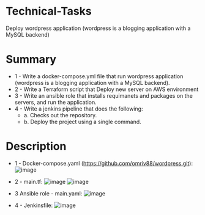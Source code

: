 # Technical-Tasks
Deploy wordpress application (wordpress is a blogging application with a MySQL backend)


# Summary

- 1 - Write a docker-compose.yml file that run wordpress application (wordpress is a blogging application with a MySQL backend).
 - 2 - Write a Terraform script that Deploy new server on AWS environment 
 - 3 - Write an ansible role that installs requimanets and packages on the servers, and run the application. 
 - 4 - Write a jenkins pipeline that does the following:
      * a. Checks out the repository.
      * b. Deploy the project using a single command.


# Description
  
 
 * 1 - Docker-compose.yaml (https://github.com/omriv88/wordpress.git):
![image](https://user-images.githubusercontent.com/113102456/219940757-d602ce66-4475-4cbf-ab19-7a2c62ea9f08.png)


 * 2 - main.tf:
![image](https://user-images.githubusercontent.com/113102456/219937925-0a3d793d-7048-42ff-89fb-b32f4e77d46e.png)
![image](https://user-images.githubusercontent.com/113102456/219937943-ee6cef2c-8b13-409c-aadc-6dad25d7e8d2.png)
 
 
 * 3 Ansible role - main.yaml:
![image](https://user-images.githubusercontent.com/113102456/219937736-d8c7bb61-cbbe-407a-ab87-627d5dcf64c6.png)


 * 4 - Jenkinsfile:
![image](https://user-images.githubusercontent.com/113102456/219941110-cf3628de-5106-47b7-835f-6cd267a19c84.png)
